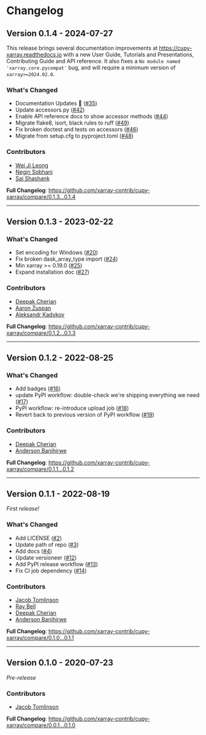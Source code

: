 # Changelog

## Version 0.1.4 - 2024-07-27

This release brings several documentation improvements at
<https://cupy-xarray.readthedocs.io> with a new User Guide, Tutorials and Presentations,
Contributing Guide and API reference. It also fixes a `No module named
'xarray.core.pycompat'` bug, and will require a minimum version of `xarray>=2024.02.0`.

### What's Changed

- Documentation Updates 📖 ([#35](https://github.com/xarray-contrib/cupy-xarray/pull/35))
- Update accessors.py ([#42](https://github.com/xarray-contrib/cupy-xarray/pull/42))
- Enable API reference docs to show accessor methods ([#44](https://github.com/xarray-contrib/cupy-xarray/pull/44))
- Migrate flake8, isort, black rules to ruff ([#49](https://github.com/xarray-contrib/cupy-xarray/pull/49))
- Fix broken doctest and tests on accessors ([#46](https://github.com/xarray-contrib/cupy-xarray/pull/46))
- Migrate from setup.cfg to pyproject.toml ([#48](https://github.com/xarray-contrib/cupy-xarray/pull/48))

### Contributors

- [Wei Ji Leong](https://github.com/weiji14)
- [Negin Sobhani](https://github.com/negin513)
- [Sai Shashank](https://github.com/saishashank85)

**Full Changelog**: <https://github.com/xarray-contrib/cupy-xarray/compare/0.1.3...0.1.4>

---

## Version 0.1.3 - 2023-02-22

### What's Changed

- Set encoding for Windows ([#20](https://github.com/xarray-contrib/cupy-xarray/pull/20))
- Fix broken dask_array_type import ([#24](https://github.com/xarray-contrib/cupy-xarray/pull/24))
- Min xarray >= 0.19.0 ([#25](https://github.com/xarray-contrib/cupy-xarray/pull/25))
- Expand installation doc ([#27](https://github.com/xarray-contrib/cupy-xarray/pull/27))

### Contributors

- [Deepak Cherian](https://github.com/dcherian)
- [Aaron Zuspan](https://github.com/aazuspan)
- [Aleksandr Kadykov](https://github.com/kadykov)

**Full Changelog**: <https://github.com/xarray-contrib/cupy-xarray/compare/0.1.2...0.1.3>

---

## Version 0.1.2 - 2022-08-25

### What's Changed

- Add badges ([#16](https://github.com/xarray-contrib/cupy-xarray/pull/16))
- update PyPI workflow: double-check we're shipping everything we need ([#17](https://github.com/xarray-contrib/cupy-xarray/pull/17))
- PyPI workflow: re-introduce upload job ([#18](https://github.com/xarray-contrib/cupy-xarray/pull/18))
- Revert back to previous version of PyPI workflow ([#19](https://github.com/xarray-contrib/cupy-xarray/pull/19))

### Contributors

- [Deepak Cherian](https://github.com/dcherian)
- [Anderson Banihirwe](https://github.com/andersy005)

**Full Changelog**: <https://github.com/xarray-contrib/cupy-xarray/compare/0.1.1...0.1.2>

---

## Version 0.1.1 - 2022-08-19

_First release!_

### What's Changed

- Add LICENSE ([#2](https://github.com/xarray-contrib/cupy-xarray/pull/2))
- Update path of repo ([#3](https://github.com/xarray-contrib/cupy-xarray/pull/3))
- Add docs ([#4](https://github.com/xarray-contrib/cupy-xarray/pull/4))
- Update versioneer ([#12](https://github.com/xarray-contrib/cupy-xarray/pull/12))
- Add PyPI release workflow ([#13](https://github.com/xarray-contrib/cupy-xarray/pull/13))
- Fix CI job dependency ([#14](https://github.com/xarray-contrib/cupy-xarray/pull/14))

### Contributors

- [Jacob Tomlinson](https://github.com/jacobtomlinson)
- [Ray Bell](https://github.com/raybellwaves)
- [Deepak Cherian](https://github.com/dcherian)
- [Anderson Banihirwe](https://github.com/andersy005)

**Full Changelog**: <https://github.com/xarray-contrib/cupy-xarray/compare/0.1.0...0.1.1>

---

## Version 0.1.0 - 2020-07-23

_Pre-release_

### Contributors

- [Jacob Tomlinson](https://github.com/jacobtomlinson)

**Full Changelog**: <https://github.com/xarray-contrib/cupy-xarray/compare/0.0.1...0.1.0>
